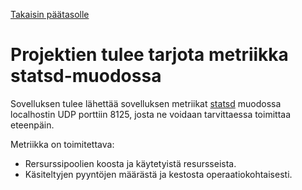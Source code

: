 [Takaisin päätasolle](./../README.md)

# Projektien tulee tarjota metriikka statsd-muodossa
Sovelluksen tulee lähettää sovelluksen metriikat
[statsd](https://github.com/statsd/statsd) muodossa localhostin UDP porttiin
8125, josta ne voidaan tarvittaessa toimittaa eteenpäin.

Metriikka on toimitettava:

   * Rersurssipoolien koosta ja käytetyistä resursseista.
   * Käsiteltyjen pyyntöjen määrästä ja kestosta operaatiokohtaisesti.
 
